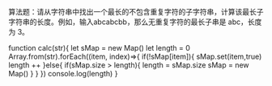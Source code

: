 算法题：请从字符串中找出一个最长的不包含重复字符的子字符串，计算该最长子字符串的长度。例如，输入abcabcbb，那么无重复字符的最长子串是 abc，长度为 3。

function calc(str){
  let sMap = new Map()
  let length = 0
  Array.from(str).forEach((item, index)=>{
    if(!sMap[item]){
      sMap.set(item,true)
      length ++
    }else{
      if(sMap.size > length){
        length = sMap.size
        sMap = new Map()
      }
    }
  })
  console.log(length)
}